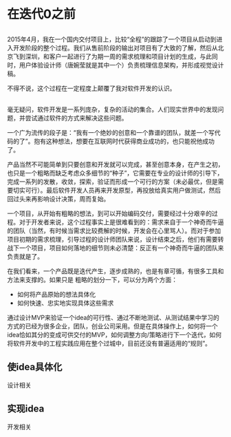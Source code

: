 # 在迭代0之前

## 

2015年4月，我在一个国内交付项目上，比较“全程”的跟踪了一个项目从启动到进入开发阶段的整个过程。我们从售前阶段的输出对项目有了大致的了解，然后从北京飞到深圳，和客户一起进行了为期一周的需求梳理和项目计划的生成，与此同时，用户体验设计师（唐婉莹就是其中一个）负责梳理信息架构，并形成视觉设计稿。

不得不说，这个过程在一定程度上颠覆了我对软件开发的认识。

## 

毫无疑问，软件开发是一系列庞杂，复杂的活动的集合。人们现实世界中的发现问题，并尝试通过软件的方式来解决这些问题。

一个广为流传的段子是：“我有一个绝妙的创意和一个靠谱的团队，就差一个写代码的了”。抱有这种想法，想要在互联网时代获得商业成功的，也只能祝他成功了。

产品当然不可能简单到只要创意和开发就可以完成，甚至创意本身，在产生之初，也只是一个粗略而缺乏考虑众多细节的“种子”，它需要在专业的设计师的引导下，完成一系列的发散，收敛，探索，验证而形成一个可行的方案（未必最优，但是需要切实可行）。最后软件开发人员再来开发原型，再投放给真实用户做测试，然后回过头来再影响设计决策，周而复始。

一个项目，从开始有粗略的想法，到可以开始编码交付，需要经过十分艰辛的过程。对于开发者来说，这个过程事实上是很难看到的：需求来自于一个神奇而牛逼的团队（当然，有时候当需求比较费解的时候，开发会在心里骂人）。而对于参加项目初期的需求梳理，引导过程的设计师团队来说，设计结束之后，他们有需要转战下一个项目，项目如何落地的细节则未必清楚：反正有一个神奇而牛逼的团队来负责就是了。

在我们看来，一个产品既是迭代产生，逐步成熟的，也是有章可循，有很多工具和方法来支撑的。如果只是
粗略的划分一下，可以分为两个方面：

-  如何将产品原始的想法具体化
-  如何快速、忠实地实现具体这些需求

通过设计MVP来验证一个idea的可行性、通过不断地测试、从测试结果中学习的方式的已经为很多企业，团队，创业公司采用。但是在具体操作上，如何将一个idea恰如其分的变成可供交付的MVP，如何调整方向/策略进行下一个迭代，如何将软件开发中的工程实践应用在整个过城中，目前还没有普遍适用的“规则”。

## 使idea具体化

设计相关

## 实现idea

开发相关

